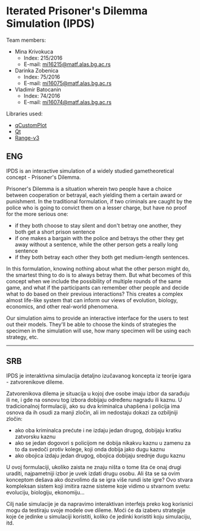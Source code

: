 # Iterated Prisoner's Dilemma Simulation (IPDS)

Team members:
- Mina Krivokuca 
  - Index: 215/2016 
  - E-mail: mi16215@matf.alas.bg.ac.rs
- Darinka Zobenica 
  - Index: 75/2016 
  - E-mail: mi16075@matf.alas.bg.ac.rs
- Vladimir Batocanin 
  - Index: 74/2016
  - E-mail: mi16074@matf.alas.bg.ac.rs
  
Libraries used:
- [qCustomPlot](https://www.qcustomplot.com/)
- [Qt](https://www.qt.io/)
- [Range-v3](https://ericniebler.github.io/range-v3/)

## ENG

IPDS is an interactive simulation of a widely studied gametheoretical concept - Prisoner's Dilemma.

Prisoner's Dilemma is a situation wherein two people have a choice between cooperation or betrayal, each yielding them a certain award or punishment. In the traditional formulation, if two criminals are caught by the police who is going to convict them on a lesser charge, but have no proof for the more serious one:

- if they both choose to stay silent and don't betray one another, they both get a short prison sentence
- if one makes a bargain with the police and betrays the other they get away without a sentence, while the other person gets a really long sentence
- if they both betray each other they both get medium-length sentences.

In this formulation, knowing nothing about what the other person might do, the smartest thing to do is to always betray them. But what becomes of this concept when we include the possibility of multiple rounds of the same game, and what if the participants can remember other people and decide what to do based on their previous interactions? This creates a complex almost life-like system that can inform our views of evolution, biology, economics, and other real-world phenomena.

Our simulation aims to provide an interactive interface for the users to test out their models. They'll be able to choose the kinds of strategies the specimen in the simulation will use, how many specimen will be using each strategy, etc.

______________
## SRB

IPDS je interaktivna simulacija detaljno izučavanog koncepta iz teorije igara - zatvorenikove dileme.

Zatvorenikova dilema je situacija u kojoj dve osobe imaju izbor da sarađuju ili ne, i gde na osnovu tog izbora dobijaju određenu nagradu ili kaznu. U tradicionalnoj formulaciji, ako su dva kriminalca uhapšena i policija ima osnova da ih osudi za manji zločin, ali im nedostaju dokazi za ozbiljniji zločin:

- ako oba kriminalca prećute i ne izdaju jedan drugog, dobijaju kratku zatvorsku kaznu
- ako se jedan dogovori s policijom ne dobija nikakvu kaznu u zamenu za to da svedoči protiv kolege, koji onda dobija jako dugu kaznu
- ako obojica izdaju jedan drugog, obojica dobijaju srednje dugu kaznu

U ovoj formulaciji, ukoliko zaista ne znaju ništa o tome šta će onaj drugi uraditi, najpametniji izbor je uvek izdati drugu osobu. Ali šta se sa ovim konceptom dešava ako dozvolimo da se igra više rundi iste igre? Ovo stvara kompleksan sistem koji imitira razne sisteme koje vidimo u stvarnom svetu: evoluciju, biologiju, ekonomiju...

Cilj naše simulacije je da napravimo interaktivan interfejs preko kog korisnici mogu da testiraju svoje modele ove dileme. Moći će da izaberu strategije koje će jedinke u simulaciji koristiti, koliko će jedinki koristiti koju simulaciju, itd.
